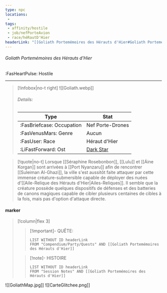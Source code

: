 ```yaml
---
type: npc
locations:
 - 
tags:
 - affinity/hostile
 - job/nefPorteAvion
 - race/héRautD'Hier
headerLink: "[[Goliath Portemémoires des Hérauts d'Hier#Goliath Portemémoires des Hérauts d'Hier]]"
---
```

###### Goliath Portemémoires des Hérauts d'Hier
<span class="sub2">:FasHeartPulse: Hostile </span>
___

> [!infobox|no-t right]
> ![[Goliath.webp]]
> ###### Details:
> | Type | Stat |
> | ---- | ---- |
> | :FasBriefcase: Occupation |  Nef Porte-Drones |
> | :FasVenusMars: Genre | Aucun |
> | :FasUser: Race | Héraut d'Hier |
> | :LiFastForward: Ost | [Dark Star](https://youtu.be/D_IkZbjfi1A?si=VKhgz7qHcETVPNLl) |
<span class="clearfix"></span>

> [!quote|no-t]
>Lorsque [[Séraphine Rosebonbon]], [[Lulu]] et [[Áine Korgan]] sont arrivées à [[Port Nyanzaru]] afin de rencontrer [[Suleiman Al-Ghazi]], la ville s'est aussitôt faite attaquer par cette immense créature-submersible capable de déployer des nuées d'[[Aile-Relique des Hérauts d'Hier|Ailes-Reliques]]. Il semble que la créature possède quelques dispositifs de défenses et des batteries de canons magiques capable de cibler plusieurs centaines de cibles à la fois, mais pas d'option d'attaque directe.

#### marker
> [!column|flex 3]
>> [!important]- QUÊTE:
>>```dataview
>>LIST WITHOUT ID headerLink
>>FROM "Compendium/Party/Quests" AND [[Goliath Portemémoires des Hérauts d'Hier]]
>
>>[!note]- HISTOIRE
>>```dataview
>>LIST WITHOUT ID headerLink
>>FROM "Session Notes" AND [[Goliath Portemémoires des Hérauts d'Hier]]

![[GoliathMap.jpg]]
![[CarteGlitchee.png]]